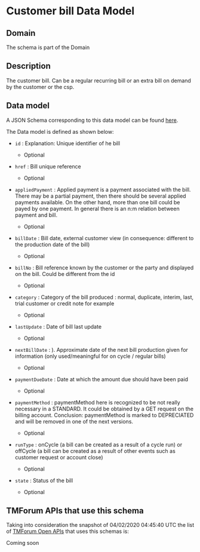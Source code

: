 # Customer bill Data Model

## Domain

The  schema is part of the  Domain

## Description

The customer bill. Can be a regular recurring bill or an extra bill on demand by the customer or the csp.

## Data model

A JSON Schema corresponding to this data model can be found
[here](https://github.com/tmforum-rand/schemas/blob/candidates/Customer/CustomerBill.schema.json).

The Data model is defined as shown below:
- `id` : Explanation: Unique identifier of he bill

  - Optional

- `href` : Bill unique reference

  - Optional

- `appliedPayment` : Applied payment is a payment associated with the bill. There may be a partial payment, then there should be several applied payments available. On the other hand, more than one bill could be payed by one payment. In general there is an n:m relation between payment and bill.

  - Optional

- `billDate` : Bill date, external customer view (in consequence: different to the production date of the bill)

  - Optional

- `billNo` : Bill reference known by the customer or the party and displayed on the bill. Could be different from the id

  - Optional

- `category` : Category of the bill produced : normal, duplicate, interim, last, trial customer or credit note for example

  - Optional

- `lastUpdate` : Date of bill last update

  - Optional

- `nextBillDate` : ). Approximate date of  the next bill production given for information (only used/meaningful for on cycle / regular bills)

  - Optional

- `paymentDueDate` : Date at which the amount due should have been paid

  - Optional

- `paymentMethod` : paymentMethod here is recognized to be not really necessary in a STANDARD. It could be obtained by a GET request on the billing account. Conclusion: paymentMethod is marked to DEPRECIATED and will be removed in one of the next versions.

  - Optional

- `runType` : onCycle (a bill can be created as a result of a cycle run) or offCycle (a bill can be created as a result of other events such as customer request or account close)

  - Optional

- `state` : Status of the bill

  - Optional





## TMForum APIs that use this schema

Taking into consideration the snapshot of 04/02/2020 04:45:40 UTC the list of [TMForum Open APIs](https://www.tmforum.org/open-apis/) that uses this schemas is:

Coming soon